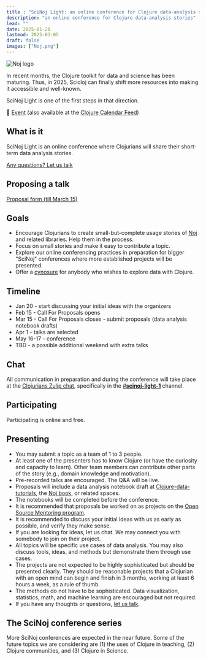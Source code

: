 ```yaml
---
title : "SciNoj Light: an online conference for Clojure data-analysis stories"
description: "an online conference for Clojure data-analysis stories"
lead: ""
date: 2025-01-20
lastmod: 2025-03-05
draft: false
images: ["Noj.png"]
---
```


![Noj logo](Noj.png)

In recent months, the Clojure toolkit for data and science has been maturing. Thus, in 2025, Scicloj can finally shift more resources into making it accessible and well-known.

SciNoj Light is one of the first steps in that direction.

:calendar: [Event](https://clojureverse.org/t/scinoj-light-1st-conference/) (also available at the [Clojure Calendar Feed](https://clojureverse.org/t/the-clojure-events-calendar-feed-turns-2/))


## What is it
SciNoj Light is an online conference where Clojurians will share their short-term data analysis stories.

<a class="btn btn-primary btn-lg px-4 mb-2" href="/docs/community/contact/" role="button">Any questions? Let us talk</a>

## Proposing a talk
<a class="btn btn-primary btn-lg px-4 mb-2" href="https://forms.gle/qozCqxqeNkk4gKTT6" role="button">Proposal form (till March 15)</a>

## Goals
* Encourage Clojurians to create small-but-complete usage stories of [Noj](https://scicloj.github.io/noj) and related libraries. Help them in the process.
* Focus on small stories and make it easy to contribute a topic.
* Explore our online conferencing practices in preparation for bigger "SciNoj" conferences where more established projects will be presented.
* Offer a [cynosure](https://www.merriam-webster.com/dictionary/cynosure) for anybody who wishes to explore data with Clojure.

## Timeline
* Jan 20 - start discussing your initial ideas with the organizers
* Feb 15 - Call For Proposals opens
* Mar 15 - Call For Proposals closes - submit proposals (data analysis notebook drafts)
* Apr 1 - talks are selected
* May 16-17 - conference 
* TBD - a possible additional weekend with extra talks

## Chat
All communication in preparation and during the conference will take place at the [Clojurians Zulip chat](https://scicloj.github.io/docs/community/chat/), specifically in the [#**scinoj-light-1**](https://clojurians.zulipchat.com/#narrow/channel/479601-scinoj-light-1) channel.

## Participating
Participating is online and free.

## Presenting
* You may submit a topic as a team of 1 to 3 people. 
* At least one of the presenters has to know Clojure (or have the curiosity and capacity to learn). Other team members can contribute other parts of the story (e.g., domain knowledge and motivation).
* Pre-recorded talks are encouraged. The Q&A will be live.
* Proposals will include a data analysis notebook draft at [Clojure-data-tutorials](https://scicloj.github.io/clojure-data-tutorials/), the [Noj book](https://scicloj.github.io/noj/), or related spaces.
* The notebooks will be completed before the conference.
* It is recommended that proposals be worked on as projects on the [Open Source Mentoring program](https://scicloj.github.io/docs/community/groups/open-source-mentoring).
* It is recommended to discuss your initial ideas with us as early as possible, and verify they make sense.
* If you are looking for ideas, let us chat. We may connect you with somebody to join on their project. 
* All topics will be specific use cases of data analysis. You may also discuss tools, ideas, and methods but demonstrate them through use cases.
* The projects are not expected to be highly sophisticated but should be presented clearly. They should be reasonable projects that a Clojurian with an open mind can begin and finish in 3 months, working at least 6 hours a week, as a rule of thumb.
* The methods do not have to be sophisticated. Data visualization, statistics, math, and machine learning are encouraged but not required.
* If you have any thoughts or questions, [let us talk](https://scicloj.github.io/docs/community/contact/).

## The SciNoj conference series
More SciNoj conferences are expected in the near future. Some of the future topics we are considering are (1) the uses of Clojure in teaching, (2) Clojure communities, and (3) Clojure in Science.

